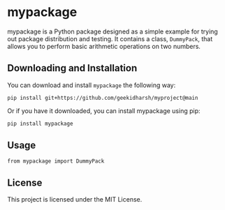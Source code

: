 # mypackage

mypackage is a Python package designed as a simple example for trying out package distribution and testing. 
It contains a class, `DummyPack`, that allows you to perform basic arithmetic operations on two numbers.

## Downloading and Installation

You can download and install `mypackage` the following way:

```
pip install git+https://github.com/geekidharsh/myproject@main
```

Or if you have it downloaded, you can install mypackage using pip:

```bash
pip install mypackage
````

## Usage
`from mypackage import DummyPack`

## License

This project is licensed under the MIT License. 
